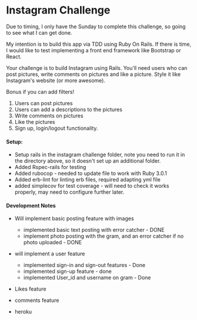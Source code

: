 # Instagram Challenge

Due to timing, I only have the Sunday to complete this challenge, so going to see what I can get done.

My intention is to build this app via TDD using Ruby On Rails. If there is time, I would like to test implementing a front end framework like Bootstrap or React.

Your challenge is to build Instagram using Rails. You'll need users who can post pictures, write comments on pictures and like a picture. Style it like Instagram's website (or more awesome).

Bonus if you can add filters!

1. Users can post pictures
2. Users can add a descriptions to the pictures
3. Write comments on pictures
4. Like the pictures
5. Sign up, login/logout functionality.


#### Setup:
- Setup rails in the instagram challenge folder, note you need to run it in the directory above, so it doesn't set up an additional folder.
- Added Rspec-rails for testing
- Added rubocop - needed to update file to work with Ruby 3.0.1
- Added erb-lint for linting erb files, required adapting yml file
- added simplecov for test coverage - will need to check it works properly, may need to configure further later.

#### Development Notes

- Will implement basic posting feature with images
  - implemented basic text posting with error catcher - DONE
  - implement photo posting with the gram, and an error catcher if no photo uploaded - DONE

- will implement a user feature
  - implemented sign-in and sign-out features - Done
  - implemented sign-up feature - done
  - implemented User_id and username on gram - Done

- Likes feature

- comments feature

- heroku 
